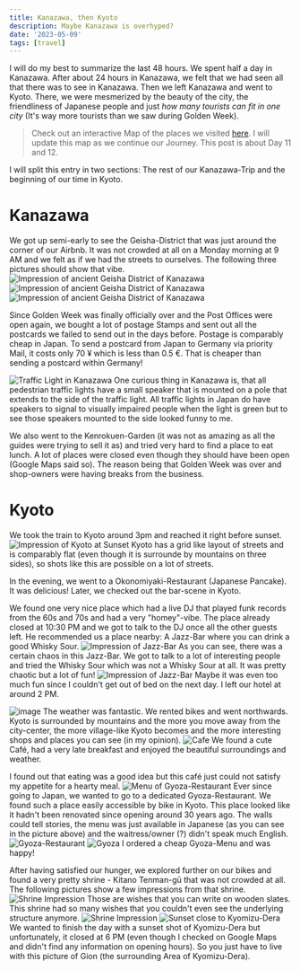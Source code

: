 ```yaml
---
title: Kanazawa, then Kyoto
description: Maybe Kanazawa is overhyped?
date: '2023-05-09'
tags: [travel]
---
```


I will do my best to summarize the last 48 hours. We spent half a day in Kanazawa. After about 24 hours in Kanazawa, we felt that we had seen all that there was to see in Kanazawa. Then we left Kanazawa and went to Kyoto. There, we were mesmerized by the beauty of the city, the friendliness of Japanese people and just _how many tourists can fit in one city_ (It's way more tourists than we saw during Golden Week).

> Check out an interactive Map of the places we visited [here](https://wanderlog.com/view/ipgoeoyijw/japan-trip/shared). I will update this map as we continue our Journey. This post is about Day 11 and 12.

I will split this entry in two sections: The rest of our Kanazawa-Trip and the beginning of our time in Kyoto.

# Kanazawa

We got up semi-early to see the Geisha-District that was just around the corner of our Airbnb. It was not crowded at all on a Monday morning at 9 AM and we felt as if we had the streets to ourselves. The following three pictures should show that vibe.
![Impression of ancient Geisha District of Kanazawa](/images/japan11/2023-05-08_085948_00.JPG)
![Impression of ancient Geisha District of Kanazawa](/images/japan11/2023-05-08_090813_00.JPG)
![Impression of ancient Geisha District of Kanazawa](/images/japan11/2023-05-08_091327_00.JPG)

Since Golden Week was finally officially over and the Post Offices were open again, we bought a lot of postage Stamps and sent out all the postcards we failed to send out in the days before. Postage is comparably cheap in Japan. To send a postcard from Japan to Germany via priority Mail, it costs only 70 ¥ which is less than 0.5 €. That is cheaper than sending a postcard within Germany!

![Traffic Light in Kanazawa](/images/japan11/2023-05-08_105119_00.jpg)
One curious thing in Kanazawa is, that all pedestrian traffic lights have a small speaker that is mounted on a pole that extends to the side of the traffic light. All traffic lights in Japan do have speakers to signal to visually impaired people when the light is green but to see those speakers mounted to the side looked funny to me.

We also went to the Kenrokuen-Garden (it was not as amazing as all the guides were trying to sell it as) and tried very hard to find a place to eat lunch. A lot of places were closed even though they should have been open (Google Maps said so). The reason being that Golden Week was over and shop-owners were having breaks from the business.

# Kyoto
We took the train to Kyoto around 3pm and reached it right before sunset.
![Impression of Kyoto at Sunset](/images/japan11/2023-05-08_182752_00.jpg)
Kyoto has a grid like layout of streets and is comparably flat (even though it is surrounde by mountains on three sides), so shots like this are possible on a lot of streets.

In the evening, we went to a Okonomiyaki-Restaurant (Japanese Pancake). It was delicious! Later, we checked out the bar-scene in Kyoto. 

We found one very nice place which had a live DJ that played funk records from the 60s and 70s and had a very "homey"-vibe. The place already closed at 10:30 PM and we got to talk to the DJ once all the other guests left. He recommended us a place nearby: A Jazz-Bar where you can drink a good Whisky Sour.
![Impression of Jazz-Bar](/images/japan11/2023-05-08_221000_00.JPG)
As you can see, there was a certain chaos in this Jazz-Bar. We got to talk to a lot of interesting people and tried the Whisky Sour which was not a Whisky Sour at all. It was pretty chaotic but a lot of fun!
![Impression of Jazz-Bar](/images/japan11/2023-05-08_220750_00.JPG)
Maybe it was even too much fun since I couldn't get out of bed on the next day.  I left our hotel at around 2 PM.

![image](/images/japan11/2023-05-09_141234_00.jpg)
The weather was fantastic. We rented bikes and went northwards. Kyoto is surrounded by mountains and the more you move away from the city-center, the more village-like Kyoto becomes and the more interesting shops and places you can see (in my opinion).
![Cafe](/images/japan11/2023-05-09_150923_00.jpg)
We found a cute Café, had a very late breakfast and enjoyed the beautiful surroundings and weather.

I found out that eating was a good idea but this café just could not satisfy my appetite for a hearty meal.
![Menu of Gyoza-Restaurant](/images/japan11/2023-05-09_155923_00.JPG)
Ever since going to Japan, we wanted to go to a dedicated Gyoza-Restaurant. We found such a place easily accessible by bike in Kyoto. This place looked like it hadn't been renovated since opening around 30 years ago. The walls could tell stories, the menu was just available in Japanese (as you can see in the picture above) and the waitress/owner (?) didn't speak much English.
![Gyoza-Restaurant](/images/japan11/2023-05-09_155833_00.JPG)
![Gyoza](/images/japan11/2023-05-09_160518_00.JPG)
I ordered a cheap Gyoza-Menu and was happy!

After having satisfied our hunger, we explored further on our bikes and found a very pretty shrine - Kitano Tenman-gū that was not crowded at all. The following pictures show a few impressions from that shrine.
![Shrine Impression](/images/japan11/2023-05-09_164648_00.jpg)
Those are wishes that you can write on wooden slates. This shrine had so many wishes that you couldn't even see the underlying structure anymore.
![Shrine Impression](/images/japan11/2023-05-09_164854_00.JPG)
![Sunset close to Kyomizu-Dera](/images/japan11/2023-05-09_183653_00.JPG)
We wanted to finish the day with a sunset shot of Kyomizu-Dera but unfortunately, it closed at 6 PM (even though I checked on Google Maps and didn't find any information on opening hours). So you just have to live with this picture of Gion (the surrounding Area of Kyomizu-Dera).